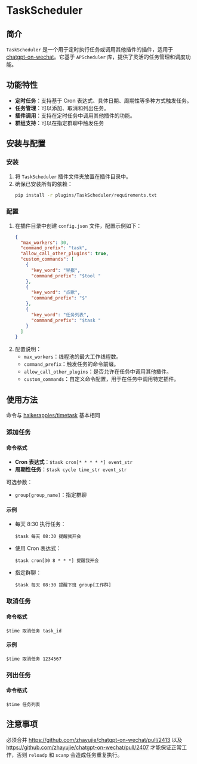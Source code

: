 # TaskScheduler

## 简介

`TaskScheduler` 是一个用于定时执行任务或调用其他插件的插件，适用于 [chatgpt-on-wechat](https://github.com/zhayujie/chatgpt-on-wechat)。它基于 `APScheduler` 库，提供了灵活的任务管理和调度功能。

## 功能特性

- **定时任务**：支持基于 Cron 表达式、具体日期、周期性等多种方式触发任务。
- **任务管理**：可以添加、取消和列出任务。
- **插件调用**：支持在定时任务中调用其他插件的功能。
- **群组支持**：可以在指定群聊中触发任务

## 安装与配置

### 安装

1. 将 `TaskScheduler` 插件文件夹放置在插件目录中。
2. 确保已安装所有的依赖：
   ```bash
   pip install -r plugins/TaskScheduler/requirements.txt
   ```

### 配置

1. 在插件目录中创建 `config.json` 文件，配置示例如下：
   ```json
   {
     "max_workers": 30,
     "command_prefix": "task",
     "allow_call_other_plugins": true,
     "custom_commands": [
       {
         "key_word": "早报",
         "command_prefix": "$tool "
       },
       {
         "key_word": "点歌",
         "command_prefix": "$"
       },
       {
         "key_word": "任务列表",
         "command_prefix": "$task "
       }
     ]
   }
   ```
2. 配置说明：
   - `max_workers`：线程池的最大工作线程数。
   - `command_prefix`：触发任务的命令前缀。
   - `allow_call_other_plugins`：是否允许在任务中调用其他插件。
   - `custom_commands`：自定义命令配置，用于在任务中调用特定插件。

## 使用方法

命令与 [haikerapples/timetask](https://github.com/haikerapples/timetask) 基本相同

### 添加任务

#### 命令格式

- **Cron 表达式**：`$task cron[* * * * *] event_str`
- **周期性任务**：`$task cycle time_str event_str`

可选参数：
- `group[group_name]`：指定群聊

#### 示例

- 每天 8:30 执行任务：
  ```
  $task 每天 08:30 提醒我开会
  ```
- 使用 Cron 表达式：
  ```
  $task cron[30 8 * * *] 提醒我开会
  ```
- 指定群聊：
  ```
  $task 每天 08:30 提醒下班 group[工作群]
  ```

### 取消任务

#### 命令格式

```
$time 取消任务 task_id
```

#### 示例

```
$time 取消任务 1234567
```

### 列出任务

#### 命令格式

```
$time 任务列表
```


## 注意事项

必须合并 https://github.com/zhayujie/chatgpt-on-wechat/pull/2413 以及 https://github.com/zhayujie/chatgpt-on-wechat/pull/2407 才能保证正常工作，否则 `reloadp` 和 `scanp` 会造成任务重复执行。